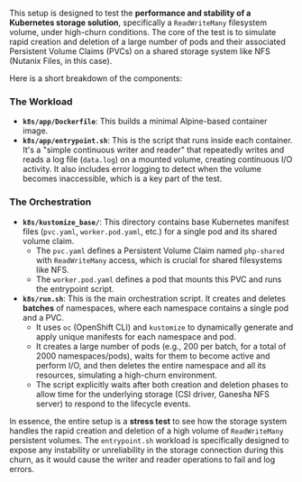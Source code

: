 This setup is designed to test the **performance and stability of a Kubernetes storage solution**, specifically a `ReadWriteMany` filesystem volume, under high-churn conditions. The core of the test is to simulate rapid creation and deletion of a large number of pods and their associated Persistent Volume Claims (PVCs) on a shared storage system like NFS (Nutanix Files, in this case).

Here is a short breakdown of the components:

### The Workload
* **`k8s/app/Dockerfile`**: This builds a minimal Alpine-based container image.
* **`k8s/app/entrypoint.sh`**: This is the script that runs inside each container. It's a "simple continuous writer and reader" that repeatedly writes and reads a log file (`data.log`) on a mounted volume, creating continuous I/O activity. It also includes error logging to detect when the volume becomes inaccessible, which is a key part of the test.

### The Orchestration
* **`k8s/kustomize_base/`**: This directory contains base Kubernetes manifest files (`pvc.yaml`, `worker.pod.yaml`, etc.) for a single pod and its shared volume claim.
    * The `pvc.yaml` defines a Persistent Volume Claim named `php-shared` with `ReadWriteMany` access, which is crucial for shared filesystems like NFS.
    * The `worker.pod.yaml` defines a pod that mounts this PVC and runs the entrypoint script.
* **`k8s/run.sh`**: This is the main orchestration script. It creates and deletes **batches** of namespaces, where each namespace contains a single pod and a PVC.
    * It uses `oc` (OpenShift CLI) and `kustomize` to dynamically generate and apply unique manifests for each namespace and pod.
    * It creates a large number of pods (e.g., 200 per batch, for a total of 2000 namespaces/pods), waits for them to become active and perform I/O, and then deletes the entire namespace and all its resources, simulating a high-churn environment.
    * The script explicitly waits after both creation and deletion phases to allow time for the underlying storage (CSI driver, Ganesha NFS server) to respond to the lifecycle events.

In essence, the entire setup is a **stress test** to see how the storage system handles the rapid creation and deletion of a high volume of `ReadWriteMany` persistent volumes. The `entrypoint.sh` workload is specifically designed to expose any instability or unreliability in the storage connection during this churn, as it would cause the writer and reader operations to fail and log errors.
